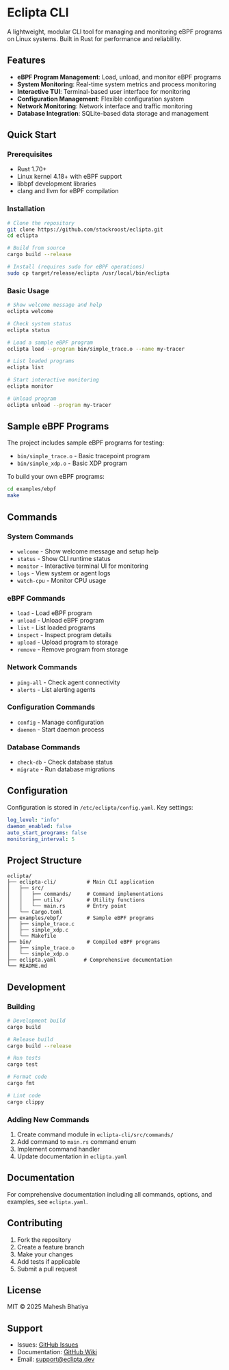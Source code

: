 # Eclipta CLI

A lightweight, modular CLI tool for managing and monitoring eBPF programs on Linux systems. Built in Rust for performance and reliability.

## Features

- **eBPF Program Management**: Load, unload, and monitor eBPF programs
- **System Monitoring**: Real-time system metrics and process monitoring
- **Interactive TUI**: Terminal-based user interface for monitoring
- **Configuration Management**: Flexible configuration system
- **Network Monitoring**: Network interface and traffic monitoring
- **Database Integration**: SQLite-based data storage and management

## Quick Start

### Prerequisites

- Rust 1.70+
- Linux kernel 4.18+ with eBPF support
- libbpf development libraries
- clang and llvm for eBPF compilation

### Installation

```bash
# Clone the repository
git clone https://github.com/stackroost/eclipta.git
cd eclipta

# Build from source
cargo build --release

# Install (requires sudo for eBPF operations)
sudo cp target/release/eclipta /usr/local/bin/eclipta
```

### Basic Usage

```bash
# Show welcome message and help
eclipta welcome

# Check system status
eclipta status

# Load a sample eBPF program
eclipta load --program bin/simple_trace.o --name my-tracer

# List loaded programs
eclipta list

# Start interactive monitoring
eclipta monitor

# Unload program
eclipta unload --program my-tracer
```

## Sample eBPF Programs

The project includes sample eBPF programs for testing:

- `bin/simple_trace.o` - Basic tracepoint program
- `bin/simple_xdp.o` - Basic XDP program

To build your own eBPF programs:

```bash
cd examples/ebpf
make
```

## Commands

### System Commands
- `welcome` - Show welcome message and setup help
- `status` - Show CLI runtime status
- `monitor` - Interactive terminal UI for monitoring
- `logs` - View system or agent logs
- `watch-cpu` - Monitor CPU usage

### eBPF Commands
- `load` - Load eBPF program
- `unload` - Unload eBPF program
- `list` - List loaded programs
- `inspect` - Inspect program details
- `upload` - Upload program to storage
- `remove` - Remove program from storage

### Network Commands
- `ping-all` - Check agent connectivity
- `alerts` - List alerting agents

### Configuration Commands
- `config` - Manage configuration
- `daemon` - Start daemon process

### Database Commands
- `check-db` - Check database status
- `migrate` - Run database migrations

## Configuration

Configuration is stored in `/etc/eclipta/config.yaml`. Key settings:

```yaml
log_level: "info"
daemon_enabled: false
auto_start_programs: false
monitoring_interval: 5
```

## Project Structure

```
eclipta/
├── eclipta-cli/          # Main CLI application
│   ├── src/
│   │   ├── commands/     # Command implementations
│   │   ├── utils/        # Utility functions
│   │   └── main.rs       # Entry point
│   └── Cargo.toml
├── examples/ebpf/        # Sample eBPF programs
│   ├── simple_trace.c
│   ├── simple_xdp.c
│   └── Makefile
├── bin/                  # Compiled eBPF programs
│   ├── simple_trace.o
│   └── simple_xdp.o
├── eclipta.yaml         # Comprehensive documentation
└── README.md
```

## Development

### Building

```bash
# Development build
cargo build

# Release build
cargo build --release

# Run tests
cargo test

# Format code
cargo fmt

# Lint code
cargo clippy
```

### Adding New Commands

1. Create command module in `eclipta-cli/src/commands/`
2. Add command to `main.rs` command enum
3. Implement command handler
4. Update documentation in `eclipta.yaml`

## Documentation

For comprehensive documentation including all commands, options, and examples, see `eclipta.yaml`.

## Contributing

1. Fork the repository
2. Create a feature branch
3. Make your changes
4. Add tests if applicable
5. Submit a pull request

## License

MIT © 2025 Mahesh Bhatiya

## Support

- Issues: [GitHub Issues](https://github.com/stackroost/eclipta/issues)
- Documentation: [GitHub Wiki](https://github.com/stackroost/eclipta/wiki)
- Email: support@eclipta.dev